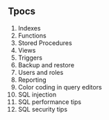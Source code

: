 ## Tpocs

1. Indexes
2. Functions
3. Stored Procedures
4. Views
5. Triggers
6. Backup and restore
7. Users and roles
8. Reporting
9. Color coding in query editors
10. SQL injection
11. SQL performance tips
12. SQL security tips
